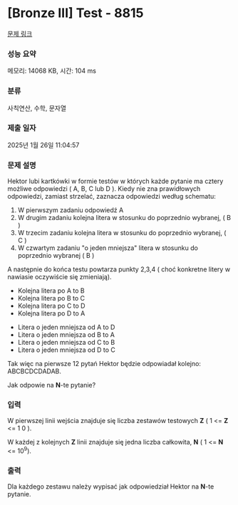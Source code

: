 # [Bronze III] Test - 8815 

[문제 링크](https://www.acmicpc.net/problem/8815) 

### 성능 요약

메모리: 14068 KB, 시간: 104 ms

### 분류

사칙연산, 수학, 문자열

### 제출 일자

2025년 1월 26일 11:04:57

### 문제 설명

<p>Hektor lubi kartkówki w formie testów w których każde pytanie ma cztery możliwe odpowiedzi ( A, B, C lub D ). Kiedy nie zna prawidłowych odpowiedzi, zamiast strzelać, zaznacza odpowiedzi według schematu:</p>

<ol>
	<li>W pierwszym zadaniu odpowiedź A</li>
	<li>W drugim zadaniu kolejna litera w stosunku do poprzednio wybranej, ( B )</li>
	<li>W trzecim zadaniu kolejna litera w stosunku do poprzednio wybranej, ( C )</li>
	<li>W czwartym zadaniu "o jeden mniejsza" litera w stosunku do poprzednio wybranej ( B )</li>
</ol>

<p>A następnie do końca testu powtarza punkty 2,3,4 ( choć konkretne litery w nawiasie oczywiście się zmieniają).</p>

<ul>
	<li>Kolejna litera po A to B</li>
	<li>Kolejna litera po B to C</li>
	<li>Kolejna litera po C to D</li>
	<li>Kolejna litera po D to A</li>
</ul>

<ul>
	<li>Litera o jeden mniejsza od A to D</li>
	<li>Litera o jeden mniejsza od B to A</li>
	<li>Litera o jeden mniejsza od C to B</li>
	<li>Litera o jeden mniejsza od D to C</li>
</ul>

<p>Tak więc na pierwsze 12 pytań Hektor będzie odpowiadał kolejno: ABCBCDCDADAB.</p>

<p>Jak odpowie na <strong>N</strong>-te pytanie? </p>

### 입력 

 <p>W pierwszej linii wejścia znajduje się liczba zestawów testowych <strong>Z</strong> ( 1 <= <strong>Z</strong> <= 1 0 ).</p>

<p>W każdej z kolejnych <strong>Z</strong> linii znajduje się jedna liczba całkowita, <strong>N</strong> ( 1 <= <strong>N</strong> <= 10<sup>9</sup>).</p>

### 출력 

 <p>Dla każdego zestawu należy wypisać jak odpowiedział Hektor na <strong>N</strong>-te pytanie.</p>

